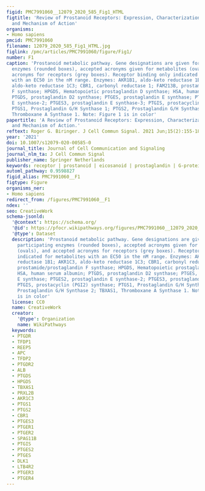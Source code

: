```yaml
---
figid: PMC7991060__12079_2020_585_Fig1_HTML
figtitle: 'Review of Prostanoid Receptors: Expression, Characterization, Regulation,
  and Mechanism of Action'
organisms:
- Homo sapiens
pmcid: PMC7991060
filename: 12079_2020_585_Fig1_HTML.jpg
figlink: /pmc/articles/PMC7991060/figure/Fig1/
number: F1
caption: 'Prostanoid metabolic pathway. Gene designations are given for the participating
  enzymes (rounded boxes), accepted acronyms given for metabolites (ovals), and accepted
  acronyms for receptors (grey boxes). Receptor binding only indicated for metabolites
  with an EC50 in the nM range. Enzymes: AKR1B1, aldo-keto reductase 1B1; AKR1C3,
  aldo-keto reductase 1C3; CBR1, carbonyl reductase 1; FAM213B, prostamide/prostaglandin
  F synthase; HPGDS, Hematopoietic prostaglandin D synthase; HSA, human serum albumin;
  PTGDS, prostaglandin D2 synthase; PTGES, prostaglandin E synthase; PTGES2, prostaglandin
  E synthase-2; PTGES3, prostaglandin E synthase-3; PTGIS, prostacyclin (PGI2) synthase;
  PTGS1, Prostaglandin G/H Synthase 1; PTGS2, Prostaglandin G/H Synthase 2; TBXAS1,
  Thromboxane A Synthase 1. Note: Figure 1 is in color'
papertitle: 'A Review of Prostanoid Receptors: Expression, Characterization, Regulation,
  and Mechanism of Action.'
reftext: Roger G. Biringer. J Cell Commun Signal. 2021 Jun;15(2):155-184.
year: '2021'
doi: 10.1007/s12079-020-00585-0
journal_title: Journal of Cell Communication and Signaling
journal_nlm_ta: J Cell Commun Signal
publisher_name: Springer Netherlands
keywords: receptor | prostanoid | eicosanoid | prostaglandin | G-protein | signaling
automl_pathway: 0.9598827
figid_alias: PMC7991060__F1
figtype: Figure
organisms_ner:
- Homo sapiens
redirect_from: /figures/PMC7991060__F1
ndex: ''
seo: CreativeWork
schema-jsonld:
  '@context': https://schema.org/
  '@id': https://pfocr.wikipathways.org/figures/PMC7991060__12079_2020_585_Fig1_HTML.html
  '@type': Dataset
  description: 'Prostanoid metabolic pathway. Gene designations are given for the
    participating enzymes (rounded boxes), accepted acronyms given for metabolites
    (ovals), and accepted acronyms for receptors (grey boxes). Receptor binding only
    indicated for metabolites with an EC50 in the nM range. Enzymes: AKR1B1, aldo-keto
    reductase 1B1; AKR1C3, aldo-keto reductase 1C3; CBR1, carbonyl reductase 1; FAM213B,
    prostamide/prostaglandin F synthase; HPGDS, Hematopoietic prostaglandin D synthase;
    HSA, human serum albumin; PTGDS, prostaglandin D2 synthase; PTGES, prostaglandin
    E synthase; PTGES2, prostaglandin E synthase-2; PTGES3, prostaglandin E synthase-3;
    PTGIS, prostacyclin (PGI2) synthase; PTGS1, Prostaglandin G/H Synthase 1; PTGS2,
    Prostaglandin G/H Synthase 2; TBXAS1, Thromboxane A Synthase 1. Note: Figure 1
    is in color'
  license: CC0
  name: CreativeWork
  creator:
    '@type': Organization
    name: WikiPathways
  keywords:
  - PTGDR
  - TFDP1
  - REEP5
  - APC
  - TFDP2
  - PTGDR2
  - ALB
  - PTGDS
  - HPGDS
  - TBXAS1
  - PRXL2B
  - AKR1C3
  - PTGS1
  - PTGS2
  - CBR1
  - PTGES3
  - PTGER1
  - PTGER2
  - SPAG11B
  - PTGIS
  - PTGES2
  - PTGES
  - DLK1
  - LTB4R2
  - PTGER3
  - PTGER4
---
```


